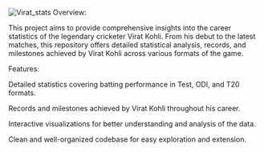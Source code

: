 ![Virat_stats](https://github.com/Shiv-Shankar-sahoo/Power-bi--Projects/assets/145102908/112dfa6c-6570-4393-a912-ebf2202440d3)
Overview:

This project aims to provide comprehensive insights into the career statistics of the legendary cricketer Virat Kohli. From his debut to the latest matches, this repository offers detailed statistical analysis, records, and milestones achieved by Virat Kohli across various formats of the game.

Features:

Detailed statistics covering batting performance in Test, ODI, and T20 formats.

Records and milestones achieved by Virat Kohli throughout his career.

Interactive visualizations for better understanding and analysis of the data.

Clean and well-organized codebase for easy exploration and extension.
